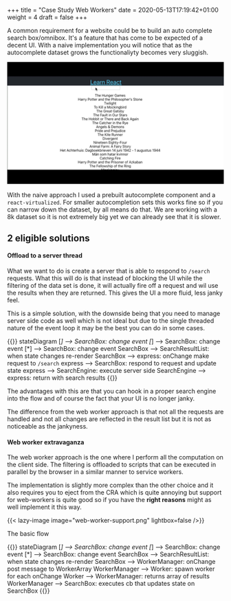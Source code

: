 +++
title = "Case Study Web Workers"
date = 2020-05-13T17:19:42+01:00
weight = 4
draft = false
+++


A common requirement for a website could be to build an auto complete search box/omnibox. It's a feature that has come
to be expected of a decent UI. With a naive implementation you will notice that as the autocomplete dataset grows the
functionaliyty becomes very sluggish.

![Alt text for my gif](./slow_autocomplete.gif)

With the naive approach I used a prebuilt autocomplete component and a `react-virtualized`. For smaller autocompletion
sets this works fine so if you can narrow down the dataset, by all means do that. We are working with a 8k dataset so it
is not extremely big yet we can already see that it is slower.

## 2 eligible solutions

#### Offload to a server thread

What we want to do is create a server that is able to respond to `/search` requests. What this will do is that instead
of blocking the UI while the filtering of the data set is done, it will actually fire off a request and wil use the
results when they are returned. This gives the UI a more fluid, less janky feel.

This is a simple solution, with the downside being that you need to manage server side code as well which is not ideal
but due to the single threaded nature of the event loop it may be the best you can do in some cases.

{{<mermaid>}}
stateDiagram
    [*] --> SearchBox: change event
    [*] --> SearchBox: change event
    [*] --> SearchBox: change event
    SearchBox --> SearchResultList: when state changes re-render
    SearchBox --> express: onChange make request to `/search`
    express --> SearchBox: respond to request and update state
    express --> SearchEngine: execute server side
    SearchEngine --> express: return with search results
{{</mermaid>}}

The advantages with this are that you can hook in a proper search engine into the flow and of course the fact that your
UI is no longer janky.

The difference from the web worker approach is that not all the requests are handled and not all changes are reflected
in the result list but it is not as noticeable as the jankyness.

#### Web worker extravaganza

The web worker approach is the one where I perform all the computation on the client side. The filtering is offloaded to
scripts that can be executed in parallel by the browser in a similar manner to service workers.

The implementation is slightly more complex than the other choice and it also requires you to eject from the CRA which
is quite annoying but support for web-workers is quite good so if you have the __right reasons__ might as well implement
it this way.

{{< lazy-image image="web-worker-support.png" lightbox=false />}}

The basic flow

{{<mermaid>}}
stateDiagram
    [*] --> SearchBox: change event
    [*] --> SearchBox: change event
    [*] --> SearchBox: change event
    SearchBox --> SearchResultList: when state changes re-render
    SearchBox --> WorkerManager: onChange post message to WorkerArray
    WorkerManager --> Worker: spawn worker for each onChange
    Worker --> WorkerManager: returns array of results
    WorkerManager --> SearchBox: executes cb that updates state on SearchBox
{{</mermaid>}}
